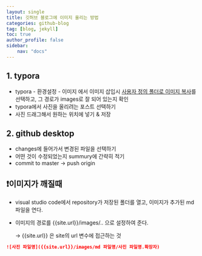 ```yaml
---
layout: single
title: 깃허브 블로그에 이미지 올리는 방법
categories: github-blog
tag: [blog, jekyll]
toc: true
author_profile: false
sidebar:
    nav: "docs"
---
```


## 1. typora

- typora - 환경설정 - 이미지  에서 이미지 삽입시 <u>사용자 정의 폴더로 이미지 복사</u>를 선택하고, 그 경로가 images로 잘 되어 있는지 확인
- typora에서 사진을 올리려는 포스트 선택하기
- 사진 드래그해서 원하는 위치에 넣기 & 저장

## 2. github desktop

- changes에 들어가서 변경된 파일을 선택하기
- 어떤 것이 수정되었는지 summury에 간략히 적기
- commit to master -> push origin



## ❗️이미지가 깨질때

- visual studio code에서 repository가 저장된 폴더를 열고, 이미지가 추가된 md 파일을 연다.

- 이미지의 경로를 {{site.url}}/images/.. 으로 설정하여 준다.

  ->  {{site.url}} 은 site의 url 변수에 접근하는 것

```markdown
![사진 파일명]({{site.url}}/images/md 파일명/사진 파일명.확장자)
```



